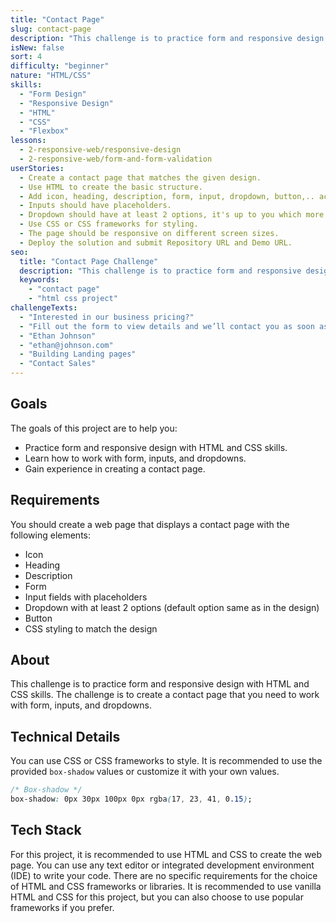 ```yaml
---
title: "Contact Page"
slug: contact-page
description: "This challenge is to practice form and responsive design with HTML and CSS skills. The challenge is to create a contact page that you need to work with form, inputs,.."
isNew: false
sort: 4
difficulty: "beginner"
nature: "HTML/CSS"
skills:
  - "Form Design"
  - "Responsive Design"
  - "HTML"
  - "CSS"
  - "Flexbox"
lessons:
  - 2-responsive-web/responsive-design
  - 2-responsive-web/form-and-form-validation
userStories:
  - Create a contact page that matches the given design.
  - Use HTML to create the basic structure.
  - Add icon, heading, description, form, input, dropdown, button,.. according to the design.
  - Inputs should have placeholders.
  - Dropdown should have at least 2 options, it's up to you which more options to add but the default must be same as in the design.
  - Use CSS or CSS frameworks for styling.
  - The page should be responsive on different screen sizes.
  - Deploy the solution and submit Repository URL and Demo URL.
seo:
  title: "Contact Page Challenge"
  description: "This challenge is to practice form and responsive design with HTML and CSS skills. The challenge is to create a contact page that you need to work with form, inputs,.."
  keywords:
    - "contact page"
    - "html css project"
challengeTexts:
  - "Interested in our business pricing?"
  - "Fill out the form to view details and we’ll contact you as soon as possible."
  - "Ethan Johnson"
  - "ethan@johnson.com"
  - "Building Landing pages"
  - "Contact Sales"
---
```


## Goals

The goals of this project are to help you:

- Practice form and responsive design with HTML and CSS skills.
- Learn how to work with form, inputs, and dropdowns.
- Gain experience in creating a contact page.

## Requirements

You should create a web page that displays a contact page with the following elements:

- Icon
- Heading
- Description
- Form
- Input fields with placeholders
- Dropdown with at least 2 options (default option same as in the design)
- Button
- CSS styling to match the design

## About

This challenge is to practice form and responsive design with HTML and CSS skills. The challenge is to create a contact page that you need to work with form, inputs, and dropdowns.

## Technical Details

You can use CSS or CSS frameworks to style. It is recommended to use the provided `box-shadow` values or customize it with your own values.

```css
/* Box-shadow */
box-shadow: 0px 30px 100px 0px rgba(17, 23, 41, 0.15);
```

## Tech Stack

For this project, it is recommended to use HTML and CSS to create the web page. You can use any text editor or integrated development environment (IDE) to write your code. There are no specific requirements for the choice of HTML and CSS frameworks or libraries. It is recommended to use vanilla HTML and CSS for this project, but you can also choose to use popular frameworks if you prefer.
